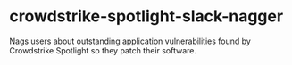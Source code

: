 # crowdstrike-spotlight-slack-nagger
Nags users about outstanding application vulnerabilities found by Crowdstrike Spotlight so they patch their software.
